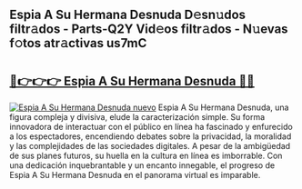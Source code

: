 ## Espia A Su Hermana Desnuda D𝚎sn𝚞dos filtr𝚊dos - Parts-Q2Y Vid𝚎os filtr𝚊dos - N𝚞evas f𝚘tos atr𝚊ctivas us7mC

# <h2><a href="http://mb39ls.tromn.icu/?c=Espia+A+Su+Hermana+Desnuda">🔗👉👉👉 Espia A Su Hermana Desnuda 🔗🔗</a></h2>

[![Espia A Su Hermana Desnuda nuevo](https://i.imgur.com/pEAQMta.gif)](http://mb39ls.tromn.icu/?c=Espia+A+Su+Hermana+Desnuda)
Espia A Su Hermana Desnuda, una figura compleja y divisiva, elude la caracterización simple. Su forma innovadora de interactuar con el público en línea ha fascinado y enfurecido a los espectadores, encendiendo debates sobre la privacidad, la moralidad y las complejidades de las sociedades digitales. A pesar de la ambigüedad de sus planes futuros, su huella en la cultura en línea es imborrable. Con una dedicación inquebrantable y un encanto innegable, el progreso de Espia A Su Hermana Desnuda en el panorama virtual es imparable.
